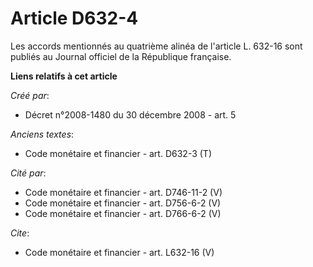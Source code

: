 # Article D632-4

Les accords mentionnés au quatrième alinéa de l'article L. 632-16 sont publiés au Journal officiel de la République
française.

**Liens relatifs à cet article**

_Créé par_:

  - Décret n°2008-1480 du 30 décembre 2008 - art. 5

_Anciens textes_:

  - Code monétaire et financier - art. D632-3 (T)

_Cité par_:

  - Code monétaire et financier - art. D746-11-2 (V)
  - Code monétaire et financier - art. D756-6-2 (V)
  - Code monétaire et financier - art. D766-6-2 (V)

_Cite_:

  - Code monétaire et financier - art. L632-16 (V)

